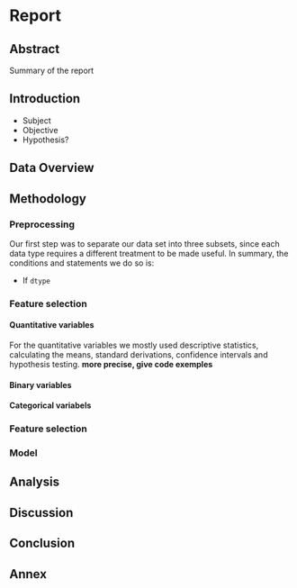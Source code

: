# Report
## Abstract
Summary of the report
## Introduction
- Subject
- Objective
- Hypothesis?
## Data Overview
## Methodology

### Preprocessing
  Our first step was to separate our data set into three subsets, since each data type requires a different treatment to be made useful. 
  In summary, the conditions and statements we do so is: 
- If `dtype`
  
  
### Feature selection

#### Quantitative variables
  For the quantitative variables we mostly used descriptive statistics, calculating the means, standard derivations, confidence intervals and hypothesis testing. 
**more precise, give code exemples**
#### Binary variables

#### Categorical variabels

### Feature selection
### Model
## Analysis
## Discussion
## Conclusion
## Annex
